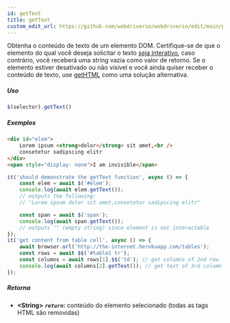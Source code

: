 ```yaml
---
id: getText
title: getText
custom_edit_url: https://github.com/webdriverio/webdriverio/edit/main/packages/webdriverio/src/commands/element/getText.ts
---
```


Obtenha o conteúdo de texto de um elemento DOM. Certifique-se de que o elemento
do qual você deseja solicitar o texto [seja interativo](http://www.w3.org/TR/webdriver/#interactable),
caso contrário, você receberá uma string vazia como valor de retorno. Se o elemento estiver desativado ou não
visível e você ainda quiser receber o conteúdo de texto, use [getHTML](https://webdriver.io/docs/api/element/getHTML)
como uma solução alternativa.

##### Uso

```js
$(selector).getText()
```

##### Exemplos

```html title="index.html"
<div id="elem">
    Lorem ipsum <strong>dolor</strong> sit amet,<br />
    consetetur sadipscing elitr
</div>
<span style="display: none">I am invisible</span>
```

```js title="getText.js"
it('should demonstrate the getText function', async () => {
    const elem = await $('#elem');
    console.log(await elem.getText());
    // outputs the following:
    // "Lorem ipsum dolor sit amet,consetetur sadipscing elitr"

    const span = await $('span');
    console.log(await span.getText());
    // outputs "" (empty string) since element is not interactable
});
it('get content from table cell', async () => {
    await browser.url('http://the-internet.herokuapp.com/tables');
    const rows = await $$('#table1 tr');
    const columns = await rows[1].$$('td'); // get columns of 2nd row
    console.log(await columns[2].getText()); // get text of 3rd column
});
```

##### Retorna

- **&lt;String&gt;**
            **<code><var>return</var></code>:**  conteúdo do elemento selecionado (todas as tags HTML são removidas)